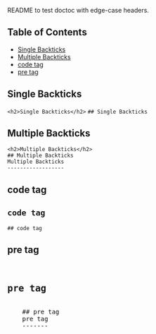 README to test doctoc with edge-case headers.

<!-- START doctoc generated TOC please keep comment here to allow auto update -->
<!-- DON'T EDIT THIS SECTION, INSTEAD RE-RUN doctoc TO UPDATE -->
## Table of Contents

- [Single Backticks](#single-backticks)
- [Multiple Backticks](#multiple-backticks)
- [code tag](#code-tag)
- [pre tag](#pre-tag)

<!-- END doctoc generated TOC please keep comment here to allow auto update -->


## Single Backticks
`<h2>Single Backticks</h2>`
`## Single Backticks`

## Multiple Backticks
```
<h2>Multiple Backticks</h2>
## Multiple Backticks
Multiple Backticks
------------------
```

## code tag
<code><h2>code tag</h2></code>
<code>## code tag</code>

## pre tag
<pre>
    <h2>pre tag</h2>
    ## pre tag
    pre tag
    -------
</pre>
